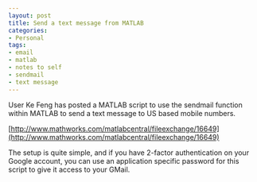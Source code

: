 ```yaml
---
layout: post
title: Send a text message from MATLAB
categories:
- Personal
tags:
- email
- matlab
- notes to self
- sendmail
- text message
---
```

User Ke Feng has posted a MATLAB script to use the sendmail function within MATLAB to send a text message to US based mobile numbers.

[http://www.mathworks.com/matlabcentral/fileexchange/16649](http://www.mathworks.com/matlabcentral/fileexchange/16649)

The setup is quite simple, and if you have 2-factor authentication on your Google account, you can use an application specific password for this script to give it access to your GMail.
<!--more-->